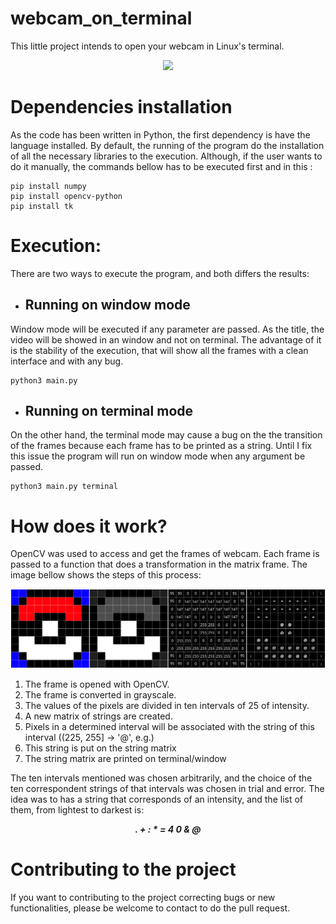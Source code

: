 # webcam_on_terminal
This little project intends to open your webcam in Linux's terminal.

<p align="center">
  <img src="https://github.com/mathemaia/webcam_on_terminal/blob/main/data/demo.gif">
</p>

# Dependencies installation
As the code has been written in Python, the first dependency is have the language installed. By default, the running of the program do the installation of all the necessary libraries to the execution. Although, if the user wants to do it manually, the commands bellow has to be executed first and in this :

```
pip install numpy
pip install opencv-python
pip install tk
```

# Execution:
There are two ways to execute the program, and both differs the results:

- ## Running on window mode
Window mode will be executed if any parameter are passed. As the title, the video will be showed in an window and not on terminal. The advantage of it is the stability of the execution, that will show all the frames with a clean interface and with any bug.
```
python3 main.py
```

- ## Running on terminal mode
On the other hand, the terminal mode may cause a bug on the the transition of the frames because each frame has to be printed as a string. Until I fix this issue the program will run on window mode when any argument be passed.
```
python3 main.py terminal
```

# How does it work?
OpenCV was used to access and get the frames of webcam. Each frame is passed to a function that does a transformation in the matrix frame. The image bellow shows the steps of this process:

<p align="center">
  <img src="https://github.com/mathemaia/webcam_on_terminal/blob/main/data/all.png">
</p>

1. The frame is opened with OpenCV.
2. The frame is converted in grayscale.
3. The values of the pixels are divided in ten intervals of 25 of intensity.
4. A new matrix of strings are created.
5. Pixels in a determined interval will be associated with the string of this interval ((225, 255] -> '@', e.g.)
6. This string is put on the string matrix
7. The string matrix are printed on terminal/window

The ten intervals mentioned was chosen arbitrarily, and the choice of the ten correspondent strings of that intervals was chosen in trial and error. The idea was to has a string that corresponds of an intensity, and the list of them, from lightest to darkest is:

<p align="center"><em><strong>. + : * = 4 0 & @</strong></em></p>

# Contributing to the project
If you want to contributing to the project correcting bugs or new functionalities, please be welcome to contact to do the pull request.
